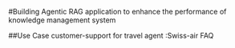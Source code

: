 #Building Agentic RAG application to enhance the performance of knowledge management system 

##Use Case customer-support for travel agent :Swiss-air FAQ
